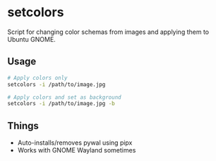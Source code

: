 # setcolors

Script for changing color schemas from images and applying them to Ubuntu GNOME.

## Usage
```bash
# Apply colors only
setcolors -i /path/to/image.jpg

# Apply colors and set as background
setcolors -i /path/to/image.jpg -b
```

## Things
- Auto-installs/removes pywal using pipx 
- Works with GNOME Wayland sometimes

